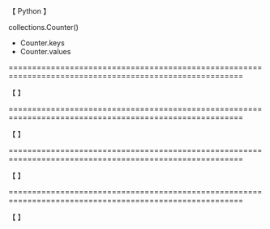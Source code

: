 【 Python 】

collections.Counter()
- Counter.keys
- Counter.values

========================================================================================================

【  】




========================================================================================================

【  】



========================================================================================================

【  】




========================================================================================================

【  】




